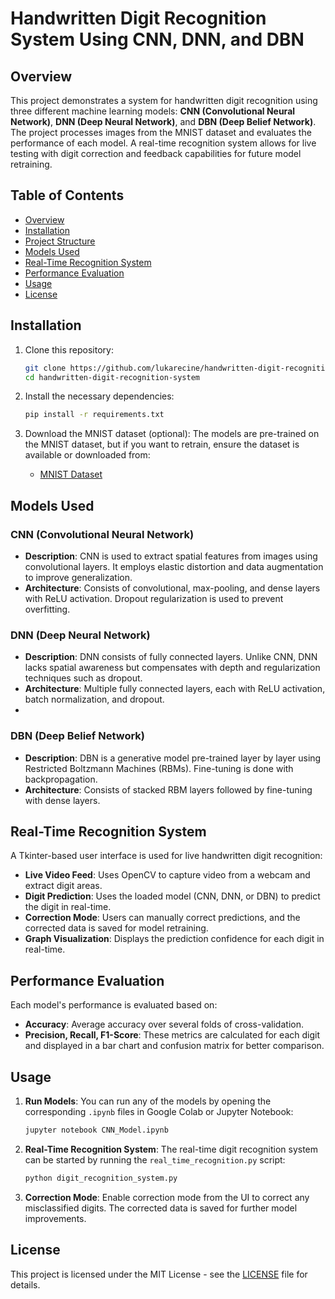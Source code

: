 # Handwritten Digit Recognition System Using CNN, DNN, and DBN

## Overview

This project demonstrates a system for handwritten digit recognition using three different machine learning models: **CNN (Convolutional Neural Network)**, **DNN (Deep Neural Network)**, and **DBN (Deep Belief Network)**. The project processes images from the MNIST dataset and evaluates the performance of each model. A real-time recognition system allows for live testing with digit correction and feedback capabilities for future model retraining.

## Table of Contents
- [Overview](#overview)
- [Installation](#installation)
- [Project Structure](#project-structure)
- [Models Used](#models-used)
- [Real-Time Recognition System](#real-time-recognition-system)
- [Performance Evaluation](#performance-evaluation)
- [Usage](#usage)
- [License](#license)

## Installation

1. Clone this repository:
   ```bash
   git clone https://github.com/lukarecine/handwritten-digit-recognition-system.git
   cd handwritten-digit-recognition-system
   ```

2. Install the necessary dependencies:
   ```bash
   pip install -r requirements.txt
   ```

3. Download the MNIST dataset (optional):
   The models are pre-trained on the MNIST dataset, but if you want to retrain, ensure the dataset is available or downloaded from:
   - [MNIST Dataset](http://yann.lecun.com/exdb/mnist/)


## Models Used

### CNN (Convolutional Neural Network)
- **Description**: CNN is used to extract spatial features from images using convolutional layers. It employs elastic distortion and data augmentation to improve generalization.
- **Architecture**: Consists of convolutional, max-pooling, and dense layers with ReLU activation. Dropout regularization is used to prevent overfitting.

### DNN (Deep Neural Network)
- **Description**: DNN consists of fully connected layers. Unlike CNN, DNN lacks spatial awareness but compensates with depth and regularization techniques such as dropout.
- **Architecture**: Multiple fully connected layers, each with ReLU activation, batch normalization, and dropout.
- 
### DBN (Deep Belief Network)
- **Description**: DBN is a generative model pre-trained layer by layer using Restricted Boltzmann Machines (RBMs). Fine-tuning is done with backpropagation.
- **Architecture**: Consists of stacked RBM layers followed by fine-tuning with dense layers.


## Real-Time Recognition System

A Tkinter-based user interface is used for live handwritten digit recognition:
- **Live Video Feed**: Uses OpenCV to capture video from a webcam and extract digit areas.
- **Digit Prediction**: Uses the loaded model (CNN, DNN, or DBN) to predict the digit in real-time.
- **Correction Mode**: Users can manually correct predictions, and the corrected data is saved for model retraining.
- **Graph Visualization**: Displays the prediction confidence for each digit in real-time.

## Performance Evaluation

Each model's performance is evaluated based on:
- **Accuracy**: Average accuracy over several folds of cross-validation.
- **Precision, Recall, F1-Score**: These metrics are calculated for each digit and displayed in a bar chart and confusion matrix for better comparison.

## Usage

1. **Run Models**:
   You can run any of the models by opening the corresponding `.ipynb` files in Google Colab or Jupyter Notebook:
   ```bash
   jupyter notebook CNN_Model.ipynb
   ```

2. **Real-Time Recognition System**:
   The real-time digit recognition system can be started by running the `real_time_recognition.py` script:
   ```bash
   python digit_recognition_system.py
   ```

3. **Correction Mode**:
   Enable correction mode from the UI to correct any misclassified digits. The corrected data is saved for further model improvements.

## License

This project is licensed under the MIT License - see the [LICENSE](LICENSE) file for details.
